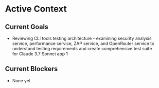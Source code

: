 # Active Context

## Current Goals

- Reviewing CLI tools testing architecture - examining security analysis service, performance service, ZAP service, and OpenRouter service to understand testing requirements and create comprehensive test suite for Claude 3.7 Sonnet app 1

## Current Blockers

- None yet